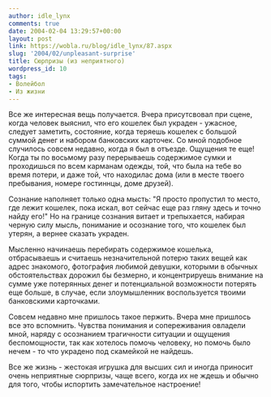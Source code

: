 ```yaml
---
author: idle_lynx
comments: true
date: 2004-02-04 13:29:57+00:00
layout: post
link: https://wobla.ru/blog/idle_lynx/87.aspx
slug: '2004/02/unpleasant-surprise'
title: Сюрпризы (из неприятного)
wordpress_id: 10
tags:
- Волейбол
- Из жизни
---
```


Все же интересная вещь получается. Вчера присутсвовал при сцене, когда человек выяснил, что его кошелек был украден - ужасное, следует заметить, состояние, когда теряешь кошелек с большой суммой денег и набором банковских карточек. Со мной подобное случилось совсем недавно, когда я был в отъезде. Ощущения те еще! Когда ты по восьмому разу перерываешь содержимое сумки и проходишься по всем карманам одежды, той, что была на тебе во время потери, и даже той, что находилас дома (или в месте твоего пребывания, номере гостиннцы, доме друзей).

Сознание наполняет только одна мысть: "Я просто пропустил то место, где лежит кошелек, пока искал, вот сейчас еще раз гляну здесь и точно найду его!" Но на границе сознания витает и трепыхается, набирая черную силу мысль, понимание и осознание того, что кошелек был утерян, а вернее сказать украден.

Мысленно начинаешь перебирать содержимое кошелька, отбрасываешь и считаешь незначительной потерю таких вещей как адрес знакомого, фотография любимой девушки, которыми в обычных обстоятельствах дорожил бы безмерно, и концентрируешь внимание на сумме уже потерянных денег и потенциальной возможности потерять еще больше, в случае, если злоумышленник воспользуется твоими банковскими карточками.

Совсем недавно мне пришлось такое пержить. Вчера мне пришлось все это вспомнить. Чувства понимания и сопереживания овладели мной, наряду с осознанием трагичности ситуации и ощущения беспомощности, так как хотелось помочь человеку, но помочь было нечем - то что украдено под скамейкой не найдешь.

Все же жизнь - жестокая игрушка для высших сил и иногда приносит очень неприятные сюрпризы, чаще всего, когда их не ждешь и обычно для того, чтобы испортить замечательное настроение!
